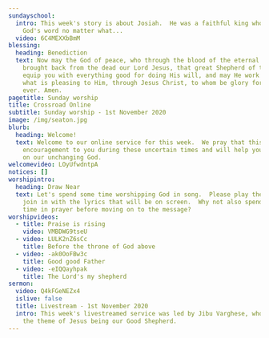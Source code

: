 ```yaml
---
sundayschool:
  intro: This week's story is about Josiah.  He was a faithful king who followed
    God's word no matter what...
  video: 6C4MEXXbBmM
blessing:
  heading: Benediction
  text: Now may the God of peace, who through the blood of the eternal covenant
    brought back from the dead our Lord Jesus, that great Shepherd of the sheep,
    equip you with everything good for doing His will, and may He work in us
    what is pleasing to Him, through Jesus Christ, to whom be glory for ever and
    ever. Amen.
pagetitle: Sunday worship
title: Crossroad Online
subtitle: Sunday worship - 1st November 2020
image: /img/seaton.jpg
blurb:
  heading: Welcome!
  text: Welcome to our online service for this week.  We pray that this will be an
    encouragement to you during these uncertain times and will help you to focus
    on our unchanging God.
welcomevideo: LOyUfwdntpA
notices: []
worshipintro:
  heading: Draw Near
  text: Let's spend some time worshipping God in song.  Please play the videos and
    join in with the lyrics that will be on screen.  Why not also spend some
    time in prayer before moving on to the message?
worshipvideos:
  - title: Praise is rising
    video: VMBDWG9tseU
  - video: LULK2nZ6sCc
    title: Before the throne of God above
  - video: -ak0OoFBw3c
    title: Good good Father
  - video: -eIQQayhpak
    title: The Lord's my shepherd
sermon:
  video: Q4kFGeNEZx4
  islive: false
  title: Livestream - 1st November 2020
  intro: This week's livestreamed service was led by Jibu Varghese, who spoke on
    the theme of Jesus being our Good Shepherd.
---
```

